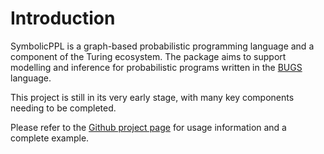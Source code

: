 # Introduction
SymbolicPPL is a graph-based probabilistic programming language and a component of the Turing ecosystem. 
The package aims to support modelling and inference for probabilistic programs written in the [BUGS](https://www.mrc-bsu.cam.ac.uk/software/bugs/) language. 

This project is still in its very early stage, with many key components needing to be completed. 

Please refer to the [Github project page](https://github.com/TuringLang/SymbolicPPL.jl) for usage information and a complete example.